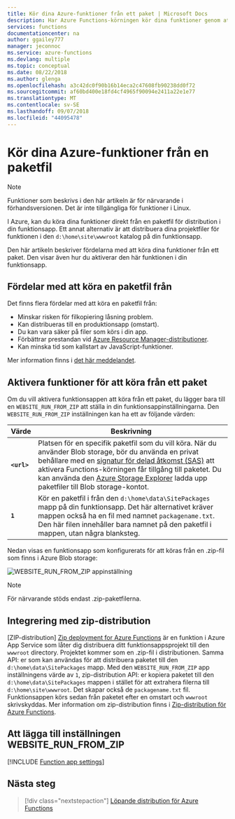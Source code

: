 ```yaml
---
title: Kör dina Azure-funktioner från ett paket | Microsoft Docs
description: Har Azure Functions-körningen kör dina funktioner genom att montera en paketfil för distribution som innehåller dina projektfiler för funktionen app.
services: functions
documentationcenter: na
author: ggailey777
manager: jeconnoc
ms.service: azure-functions
ms.devlang: multiple
ms.topic: conceptual
ms.date: 08/22/2018
ms.author: glenga
ms.openlocfilehash: a3c42dc0f90b16b14eca2c47608fb90238dd0f72
ms.sourcegitcommit: af60bd400e18fd4cf4965f90094e2411a22e1e77
ms.translationtype: MT
ms.contentlocale: sv-SE
ms.lasthandoff: 09/07/2018
ms.locfileid: "44095478"
---
```

# <a name="run-your-azure-functions-from-a-package-file"></a>Kör dina Azure-funktioner från en paketfil

> [!NOTE]
> Funktioner som beskrivs i den här artikeln är för närvarande i förhandsversionen. Det är inte tillgängliga för funktioner i Linux.

I Azure, kan du köra dina funktioner direkt från en paketfil för distribution i din funktionsapp. Ett annat alternativ är att distribuera dina projektfiler för funktionen i den `d:\home\site\wwwroot` katalog på din funktionsapp.

Den här artikeln beskriver fördelarna med att köra dina funktioner från ett paket. Den visar även hur du aktiverar den här funktionen i din funktionsapp.

## <a name="benefits-of-running-from-a-package-file"></a>Fördelar med att köra en paketfil från
  
Det finns flera fördelar med att köra en paketfil från:

+ Minskar risken för filkopiering låsning problem.
+ Kan distribueras till en produktionsapp (omstart).
+ Du kan vara säker på filer som körs i din app.
+ Förbättrar prestandan vid [Azure Resource Manager-distributioner](functions-infrastructure-as-code.md).
+ Kan minska tid som kallstart av JavaScript-funktioner.

Mer information finns i [det här meddelandet](https://github.com/Azure/app-service-announcements/issues/84).

## <a name="enabling-functions-to-run-from-a-package"></a>Aktivera funktioner för att köra från ett paket

Om du vill aktivera funktionsappen att köra från ett paket, du lägger bara till en `WEBSITE_RUN_FROM_ZIP` att ställa in din funktionsappinställningarna. Den `WEBSITE_RUN_FROM_ZIP` inställningen kan ha ett av följande värden:

| Värde  | Beskrivning  |
|---------|---------|
|**`<url>`**  | Platsen för en specifik paketfil som du vill köra. När du använder Blob storage, bör du använda en privat behållare med en [signatur för delad åtkomst (SAS)](../vs-azure-tools-storage-manage-with-storage-explorer.md#attach-a-storage-account-by-using-a-shared-access-signature-sas) att aktivera Functions-körningen får tillgång till paketet. Du kan använda den [Azure Storage Explorer](https://azure.microsoft.com/features/storage-explorer/) ladda upp paketfiler till Blob storage-kontot.         |
| **`1`**  | Kör en paketfil i från den `d:\home\data\SitePackages` mapp på din funktionsapp. Det här alternativet kräver mappen också ha en fil med namnet `packagename.txt`. Den här filen innehåller bara namnet på den paketfil i mappen, utan några blanksteg. |

Nedan visas en funktionsapp som konfigurerats för att köras från en .zip-fil som finns i Azure Blob storage:

![WEBSITE_RUN_FROM_ZIP appinställning](./media/run-functions-from-deployment-package/run-from-zip-app-setting-portal.png)

> [!NOTE]
> För närvarande stöds endast .zip-paketfilerna.

## <a name="integration-with-zip-deployment"></a>Integrering med zip-distribution

[ZIP-distribution] [ Zip deployment for Azure Functions] är en funktion i Azure App Service som låter dig distribuera ditt funktionsappsprojekt till den `wwwroot` directory. Projektet kommer som en .zip-fil i distributionen. Samma API: er som kan användas för att distribuera paketet till den `d:\home\data\SitePackages` mapp. Med den `WEBSITE_RUN_FROM_ZIP` app inställningens värde av `1`, zip-distribution API: er kopiera paketet till den `d:\home\data\SitePackages` mappen i stället för att extrahera filerna till `d:\home\site\wwwroot`. Det skapar också de `packagename.txt` fil. Funktionsappen körs sedan från paketet efter en omstart och `wwwroot` skrivskyddas. Mer information om zip-distribution finns i [Zip-distribution för Azure Functions](deployment-zip-push.md).

## <a name="adding-the-websiterunfromzip-setting"></a>Att lägga till inställningen WEBSITE_RUN_FROM_ZIP

[!INCLUDE [Function app settings](../../includes/functions-app-settings.md)]

## <a name="next-steps"></a>Nästa steg

> [!div class="nextstepaction"]
> [Löpande distribution för Azure Functions](functions-continuous-deployment.md)

[Zip deployment for Azure Functions]: deployment-zip-push.md
